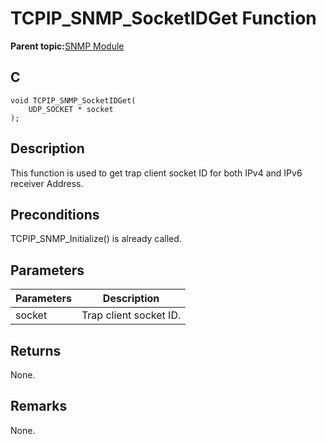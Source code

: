 # TCPIP\_SNMP\_SocketIDGet Function

**Parent topic:**[SNMP Module](GUID-7764E81C-8FC9-4B3E-8830-255BDE678AA0.md)

## C

```
void TCPIP_SNMP_SocketIDGet(
    UDP_SOCKET * socket
);
```

## Description

This function is used to get trap client socket ID for both IPv4 and IPv6 receiver Address.

## Preconditions

TCPIP\_SNMP\_Initialize\(\) is already called.

## Parameters

|Parameters|Description|
|----------|-----------|
|socket|Trap client socket ID.|

## Returns

None.

## Remarks

None.

